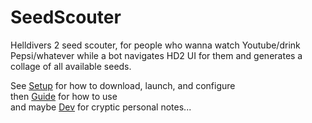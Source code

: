 # SeedScouter
Helldivers 2 seed scouter, for people who wanna watch Youtube/drink Pepsi/whatever while a bot navigates HD2 UI for them and generates a collage of all available seeds.

See [Setup][1] for how to download, launch, and configure <br>
then [Guide][2] for how to use <br>
and maybe [Dev][3] for cryptic personal notes...

[1]: <docs/setup.md>
[2]: <docs/guide.md>
[3]: <docs/dev.md>